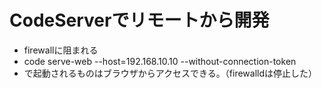 # CodeServerでリモートから開発

- firewallに阻まれる
- code serve-web --host=192.168.10.10 --without-connection-token
- で起動されるものはブラウザからアクセスできる。（firewalldは停止した）
